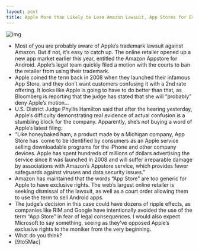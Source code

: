 ```yaml
---
layout: post
title: Apple More than Likely to Lose Amazon Lawsuit, App Stores for Everyone
---
```

![img](http://media.idownloadblog.com/wp-content/uploads/2011/03/amazon-appstore.png)
* Most of you are probably aware of Apple’s trademark lawsuit against Amazon. But if not, it’s easy to catch up. The online retailer opened up a new app market earlier this year, entitled the Amazon Appstore for Android. Apple’s legal team quickly filed a motion with the courts to ban the retailer from using their trademark.
* Apple coined the term back in 2008 when they launched their infamous App Store, and they don’t want customers confusing it with a 2nd rate offering. It looks like Apple is going to have to do better than that, as Bloomberg is reporting that the judge has stated that she will “probably” deny Apple’s motion…
* U.S. District Judge Phyllis Hamilton said that after the hearing yesterday, Apple’s difficulty demonstrating real evidence of actual confusion is a stumbling block for the company. Apparently, she’s not buying a word of Apple’s latest filing:
* “Like honeybaked ham, a product made by a Michigan company, App Store has  come to be identified by consumers as an Apple service selling downloadable programs for the iPhone and other company devices. Apple has spent hundreds of millions of dollars advertising the service since it was launched in 2008 and will suffer irreparable damage by associations with Amazon’s Appstore service, which provides fewer safeguards against viruses and data security issues.”
* Amazon has maintained that the words “App Store” are too generic for Apple to have exclusive rights. The web’s largest online retailer is seeking dismissal of the lawsuit, as well as a court order allowing them to use the term to sell Android apps.
* The judge’s decision in this case could have dozens of ripple effects, as companies like RIM and Google have intentionally avoided the use of the term “App Store” in fear of legal consequences. I would also expect Microsoft to say something, seeing as they’ve opposed Apple’s exclusive rights to the moniker from the very beginning.
* What do you think?
* [9to5Mac]

